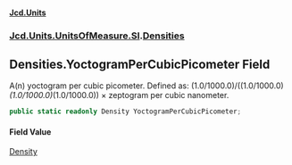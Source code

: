 #### [Jcd.Units](index.md 'index')
### [Jcd.Units.UnitsOfMeasure.SI](Jcd.Units.UnitsOfMeasure.SI.md 'Jcd.Units.UnitsOfMeasure.SI').[Densities](Densities.md 'Jcd.Units.UnitsOfMeasure.SI.Densities')

## Densities.YoctogramPerCubicPicometer Field

A(n) yoctogram per cubic picometer. Defined as: (1.0/1000.0)/((1.0/1000.0)*(1.0/1000.0)*(1.0/1000.0)) × zeptogram per cubic nanometer.

```csharp
public static readonly Density YoctogramPerCubicPicometer;
```

#### Field Value
[Density](Density.md 'Jcd.Units.UnitTypes.Density')